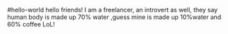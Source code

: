 #hello-world 
hello friends! 
I am a freelancer, an introvert as well, they say human body is made up 70% water ,guess mine is made up 10%water and 60% coffee LoL!
